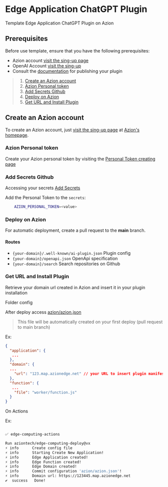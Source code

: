 # Edge Application ChatGPT Plugin

Template Edge Application ChatGPT Plugin on Azion

## Prerequisites

Before use template, ensure that you have the following prerequisites:

- Azion account [visit the sing-up page](https://manager.azion.com/signup/)
- OpenAI Account [visit the sing-up](https://platform.openai.com/signup?launch)
- Consult the [documentation](https://openai.com/blog/chatgpt-plugins) for publishing your plugin


> 1. [Create an Azion account](#Create-an-Azion-account)
> 2. [Azion Personal token](#Azion-Personal-token)
> 3. [Add Secrets Github](#Add-Secrets-Github)
> 4. [Deploy on Azion](#Deploy-on-Azion)
> 5. [Get URL and Install Plugin ](#Get-URL-and-Install-Plugin)


## Create an Azion account

To create an Azion account, just [visit the sing-up page](https://manager.azion.com/signup/) at [Azion's homepage](https://www.azion.com/en/).


### Azion Personal token

Create your Azion personal token by visiting the [Personal Token creating page](https://manager.azion.com/iam/personal-tokens)


### Add Secrets Github

Accessing your secrets [Add Secrets](https://docs.github.com/en/actions/security-guides/encrypted-secrets)

Add the Personal Token to the `secrets`:

```bash
    AZION_PERSONAL_TOKEN=<value>
```

### Deploy on Azion

For automatic deployment, create a pull request to the **main** branch.

#### Routes

- `{your-domain}/.well-known/ai-plugin.json` Plugin config
- `{your-domain}/openapi.json` OpenApi specification
- `{your-domain}/search` Search repositories on Github


### Get URL and Install Plugin

Retrieve your domain url created in Azion and insert it in your plugin installation

Folder config

After deploy access [azion/azion.json](./azion/azion.json)
> This file will be automatically created on your first deploy (pull request to main branch)

Ex:

```json
{
  "application": {
   ...
  },
  "domain": {
  ...
    "url": "123.map.azionedge.net" // your URL to insert plugin manifest Important (https://)
  },
  "function": {
   ...
    "file": "worker/function.js"
  }
}

```

On Actions

Ex:

```bash

✅ edge-computing-actions

Run aziontech/edge-computing-deploy@vx
⚡️ info      Create config file
⚡️ info      Starting Create New Application!
⚡️ info      Edge Application created!
⚡️ info      Edge Function created!
⚡️ info      Edge Domain created!
⚡️ info      Commit configuration 'azion/azion.json'!
⚡️ info      Domain url: https://123445.map.azionedge.net
✔  success   Done!

```
